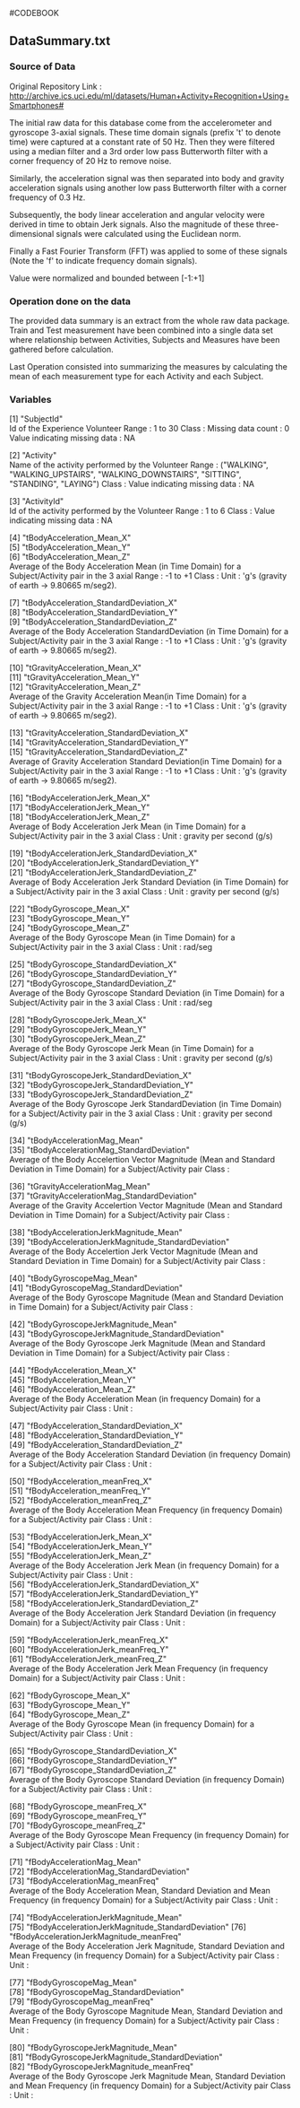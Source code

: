 #CODEBOOK
## DataSummary.txt 

### Source of Data 

Original Repository Link : 
http://archive.ics.uci.edu/ml/datasets/Human+Activity+Recognition+Using+Smartphones#

The initial raw data for this database come from the accelerometer and 
gyroscope 3-axial signals. These time domain signals (prefix 't' to denote time) 
were captured at a constant rate of 50 Hz. Then they were filtered using 
a median filter  and a 3rd order low pass Butterworth filter with a corner frequency 
of 20 Hz to remove noise. 

Similarly, the acceleration signal was then separated into body and gravity 
acceleration signals  using another low pass Butterworth filter with a corner 
frequency of 0.3 Hz. 

Subsequently, the body linear acceleration and angular velocity were derived 
in time to obtain Jerk signals. Also the magnitude of these three-dimensional 
signals were calculated using the Euclidean norm.

Finally a Fast Fourier Transform (FFT) was applied to some of these signals 
(Note the 'f' to indicate frequency domain signals). 

Value were normalized and bounded between [-1:+1]

### Operation done on the data
The provided data summary is an extract from the whole raw data package. 
Train and Test measurement have been combined into a single data 
set where relationship between Activities, Subjects and Measures have been 
gathered before calculation.

Last Operation consisted into summarizing the measures by calculating the 
mean of each measurement type for each Activity and each Subject. 
            
### Variables

[1] "SubjectId"                                           
	Id of the Experience Volunteer
	Range : 1 to 30
	Class : <int>
	Missing data count : 0
	Value indicating missing data : NA
	
[2] "Activity"                                            
	Name of the activity performed by the Volunteer
	Range : ("WALKING", "WALKING_UPSTAIRS", "WALKING_DOWNSTAIRS", "SITTING", 
			"STANDING", "LAYING")
	Class : <chr>
	Value indicating missing data : NA
	
[3] "ActivityId"                                          
	Id of the activity performed by the Volunteer
	Range : 1 to 6
	Class : <int>
	Value indicating missing data : NA
	
[4] "tBodyAcceleration_Mean_X"                            
[5] "tBodyAcceleration_Mean_Y"                            
[6] "tBodyAcceleration_Mean_Z"                            
	Average of the Body Acceleration Mean (in Time Domain) for a 
		Subject/Activity pair in the 3 axial
	Range : -1 to +1
	Class : <dbl>
	Unit :  'g's (gravity of earth -> 9.80665 m/seg2). 

[7] "tBodyAcceleration_StandardDeviation_X"               
[8] "tBodyAcceleration_StandardDeviation_Y"               
[9] "tBodyAcceleration_StandardDeviation_Z"               
	Average of the Body Acceleration StandardDeviation (in Time Domain) for a 
		Subject/Activity pair in the 3 axial
	Range : -1 to +1
	Class : <dbl>
	Unit :  'g's (gravity of earth -> 9.80665 m/seg2). 

[10] "tGravityAcceleration_Mean_X"                         
[11] "tGravityAcceleration_Mean_Y"                         
[12] "tGravityAcceleration_Mean_Z"                         
	Average of the Gravity Acceleration Mean(in Time Domain) for a 
		Subject/Activity pair in the 3 axial
	Range : -1 to +1
	Class : <dbl>
	Unit :  'g's (gravity of earth -> 9.80665 m/seg2). 

[13] "tGravityAcceleration_StandardDeviation_X"            
[14] "tGravityAcceleration_StandardDeviation_Y"            
[15] "tGravityAcceleration_StandardDeviation_Z"            
	Average of  Gravity Acceleration Standard Deviation(in Time Domain) for a 
		Subject/Activity pair in the 3 axial
	Range : -1 to +1
	Class : <dbl>
	Unit :  'g's (gravity of earth -> 9.80665 m/seg2). 

[16] "tBodyAccelerationJerk_Mean_X"                        
[17] "tBodyAccelerationJerk_Mean_Y"                        
[18] "tBodyAccelerationJerk_Mean_Z"                        
	Average of Body Acceleration Jerk Mean (in Time Domain) for a 
		Subject/Activity pair in the 3 axial
	Class : <dbl>
	Unit :  gravity per second (g/s)

[19] "tBodyAccelerationJerk_StandardDeviation_X"           
[20] "tBodyAccelerationJerk_StandardDeviation_Y"           
[21] "tBodyAccelerationJerk_StandardDeviation_Z"           
	Average of Body Acceleration Jerk Standard Deviation (in Time Domain) for 
		a Subject/Activity pair in the 3 axial
	Class : <dbl>
	Unit :  gravity per second (g/s)

[22] "tBodyGyroscope_Mean_X"                               
[23] "tBodyGyroscope_Mean_Y"                               
[24] "tBodyGyroscope_Mean_Z"                               
	Average of the Body Gyroscope Mean (in Time Domain) for a 
		Subject/Activity pair in the 3 axial
	Class : <dbl>
	Unit :  rad/seg

[25] "tBodyGyroscope_StandardDeviation_X"                  
[26] "tBodyGyroscope_StandardDeviation_Y"                  
[27] "tBodyGyroscope_StandardDeviation_Z"                  
	Average of the Body Gyroscope Standard Deviation (in Time Domain) for a 
		Subject/Activity pair in the 3 axial
	Class : <dbl>
	Unit :  rad/seg

[28] "tBodyGyroscopeJerk_Mean_X"                           
[29] "tBodyGyroscopeJerk_Mean_Y"                           
[30] "tBodyGyroscopeJerk_Mean_Z"                           
	Average of the Body Gyroscope Jerk Mean (in Time Domain) for a 
		Subject/Activity pair in the 3 axial
	Class : <dbl>
	Unit :  gravity per second (g/s)


[31] "tBodyGyroscopeJerk_StandardDeviation_X"              
[32] "tBodyGyroscopeJerk_StandardDeviation_Y"              
[33] "tBodyGyroscopeJerk_StandardDeviation_Z"              
	Average of the Body Gyroscope Jerk StandardDeviation (in Time Domain) for 
		a Subject/Activity pair in the 3 axial
	Class : <dbl>
	Unit :  gravity per second (g/s)

[34] "tBodyAccelerationMag_Mean"                           
[35] "tBodyAccelerationMag_StandardDeviation"              
	Average of the Body Accelertion Vector Magnitude (Mean and Standard 
		Deviation in Time Domain) for a Subject/Activity pair
	Class : <dbl>

[36] "tGravityAccelerationMag_Mean"                        
[37] "tGravityAccelerationMag_StandardDeviation"           
	Average of the Gravity Accelertion Vector Magnitude (Mean and Standard 
		Deviation in Time Domain) for a Subject/Activity pair
	Class : <dbl>

[38] "tBodyAccelerationJerkMagnitude_Mean"                 
[39] "tBodyAccelerationJerkMagnitude_StandardDeviation"    
	Average of the Body Accelertion Jerk Vector Magnitude (Mean and Standard 
		Deviation in Time Domain) for a Subject/Activity pair
	Class : <dbl>

[40] "tBodyGyroscopeMag_Mean"                              
[41] "tBodyGyroscopeMag_StandardDeviation"                 
	Average of the Body Gyroscope Magnitude (Mean and Standard Deviation in 
		Time Domain) for a Subject/Activity pair
	Class : <dbl>

[42] "tBodyGyroscopeJerkMagnitude_Mean"                    
[43] "tBodyGyroscopeJerkMagnitude_StandardDeviation"       
	Average of the Body Gyroscope Jerk Magnitude (Mean and Standard Deviation 
		in Time Domain) for a Subject/Activity pair
	Class : <dbl>

[44] "fBodyAcceleration_Mean_X"                            
[45] "fBodyAcceleration_Mean_Y"                            
[46] "fBodyAcceleration_Mean_Z"        
	Average of the Body Acceleration Mean (in frequency Domain) for a 
		Subject/Activity pair
	Class : <dbl>
	Unit :  
                    

[47] "fBodyAcceleration_StandardDeviation_X"               
[48] "fBodyAcceleration_StandardDeviation_Y"               
[49] "fBodyAcceleration_StandardDeviation_Z"               
	Average of the Body Acceleration Standard Deviation (in frequency Domain) 
		for a Subject/Activity pair
	Class : <dbl>
	Unit :  

[50] "fBodyAcceleration_meanFreq_X"                        
[51] "fBodyAcceleration_meanFreq_Y"                        
[52] "fBodyAcceleration_meanFreq_Z"                        
	Average of the Body Acceleration Mean Frequency (in frequency Domain) for 
		a Subject/Activity pair
	Class : <dbl>
	Unit :  

[53] "fBodyAccelerationJerk_Mean_X"                        
[54] "fBodyAccelerationJerk_Mean_Y"                        
[55] "fBodyAccelerationJerk_Mean_Z"                        
	Average of the Body Acceleration Jerk Mean (in frequency Domain) for a 
		Subject/Activity pair
	Class : <dbl>
	Unit :  
[56] "fBodyAccelerationJerk_StandardDeviation_X"           
[57] "fBodyAccelerationJerk_StandardDeviation_Y"           
[58] "fBodyAccelerationJerk_StandardDeviation_Z"           
	Average of the Body Acceleration Jerk Standard Deviation (in frequency 
		Domain) for a Subject/Activity pair
	Class : <dbl>
	Unit :  
	
	
[59] "fBodyAccelerationJerk_meanFreq_X"                    
[60] "fBodyAccelerationJerk_meanFreq_Y"                    
[61] "fBodyAccelerationJerk_meanFreq_Z"                    
	Average of the Body Acceleration Jerk Mean Frequency (in frequency 
		Domain) for a Subject/Activity pair
	Class : <dbl>
	Unit :  
	
[62] "fBodyGyroscope_Mean_X"                               
[63] "fBodyGyroscope_Mean_Y"                               
[64] "fBodyGyroscope_Mean_Z"                               
	Average of the Body Gyroscope Mean (in frequency Domain) for a 
		Subject/Activity pair
	Class : <dbl>
	Unit :  

[65] "fBodyGyroscope_StandardDeviation_X"                  
[66] "fBodyGyroscope_StandardDeviation_Y"                  
[67] "fBodyGyroscope_StandardDeviation_Z"                  
	Average of the Body Gyroscope Standard Deviation (in frequency Domain) 
		for a Subject/Activity pair
	Class : <dbl>
	Unit :  

[68] "fBodyGyroscope_meanFreq_X"                           
[69] "fBodyGyroscope_meanFreq_Y"                           
[70] "fBodyGyroscope_meanFreq_Z"                           
	Average of the Body Gyroscope Mean Frequency (in frequency Domain) for a 
		Subject/Activity pair
	Class : <dbl>
	Unit :  

[71] "fBodyAccelerationMag_Mean"                           
[72] "fBodyAccelerationMag_StandardDeviation"              
[73] "fBodyAccelerationMag_meanFreq"                       
	Average of the Body Acceleration Mean, Standard Deviation and Mean 	
		Frequency (in frequency Domain) for a Subject/Activity pair
	Class : <dbl>
	Unit :  

[74] "fBodyAccelerationJerkMagnitude_Mean"             
[75] "fBodyAccelerationJerkMagnitude_StandardDeviation"
[76] "fBodyAccelerationJerkMagnitude_meanFreq"         
	Average of the Body Acceleration Jerk Magnitude, Standard Deviation and 
		Mean Frequency (in frequency Domain) for a Subject/Activity pair
	Class : <dbl>
	Unit :  

[77] "fBodyGyroscopeMag_Mean"                          
[78] "fBodyGyroscopeMag_StandardDeviation"             
[79] "fBodyGyroscopeMag_meanFreq"                      
	Average of the Body Gyroscope Magnitude Mean, Standard Deviation 
		and Mean Frequency (in frequency Domain) for a Subject/Activity pair
	Class : <dbl>
	Unit :  

[80] "fBodyGyroscopeJerkMagnitude_Mean"                
[81] "fBodyGyroscopeJerkMagnitude_StandardDeviation"   
[82] "fBodyGyroscopeJerkMagnitude_meanFreq"    
	Average of the Body Gyroscope Jerk Magnitude Mean, Standard Deviation 
		and Mean Frequency (in frequency Domain) for a Subject/Activity pair
	Class : <dbl>
	Unit :  
